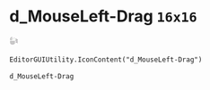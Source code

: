 # d_MouseLeft-Drag `16x16`
<img src="/img/d_MouseLeft-Drag.png" width=16 height=16>

``` CSharp
EditorGUIUtility.IconContent("d_MouseLeft-Drag")
```
```
d_MouseLeft-Drag
```
